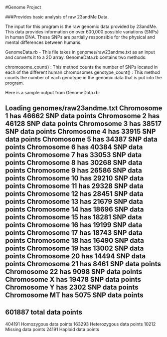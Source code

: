 #Genome Project

###Provides basic analysis of raw 23andMe Data.

The input for this program is the raw genomic data provided by 23andMe. This data provides information on over 600,000 possible variations (SNPs) in human DNA. These SNPs are partially responsible for the physical and mental differences between humans. 

GenomeData.rb - This file takes in genomes/raw23andme.txt as an input and converts it to a 2D array. GenomeData.rb contains two methods:

chromosome_count() : This method counts the number of SNPs located in each of the different human chromosomes
genotype_count() : This method counts the number of each genotype in the genomic data that is put into the program. 

Here is a sample output from GenomeData.rb:

Loading genomes/raw23andme.txt
Chromosome 1 has 46662 SNP data points
Chromosome 2 has 46128 SNP data points
Chromosome 3 has 38517 SNP data points
Chromosome 4 has 33915 SNP data points
Chromosome 5 has 34387 SNP data points
Chromosome 6 has 40384 SNP data points
Chromosome 7 has 33053 SNP data points
Chromosome 8 has 30268 SNP data points
Chromosome 9 has 26586 SNP data points
Chromosome 10 has 29210 SNP data points
Chromosome 11 has 29328 SNP data points
Chromosome 12 has 28451 SNP data points
Chromosome 13 has 21679 SNP data points
Chromosome 14 has 18696 SNP data points
Chromosome 15 has 18281 SNP data points
Chromosome 16 has 19199 SNP data points
Chromosome 17 has 18743 SNP data points
Chromosome 18 has 16490 SNP data points
Chromosome 19 has 13002 SNP data points
Chromosome 20 has 14494 SNP data points
Chromosome 21 has 8461 SNP data points
Chromosome 22 has 9098 SNP data points
Chromosome X has 19478 SNP data points
Chromosome Y has 2302 SNP data points
Chromosome MT has 5075 SNP data points
----
601887 total data points
-----
404191 Homozygous data points
163293 Heterozygous data points
10212 Missing data points
24191 Haploid data points